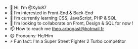 - 👋 Hi, I’m @Xylo87
- 👀 I’m interested in Front-End & Back-End
- 🌱 I’m currently learning CSS, JavaScript, PHP & SQL
- 💞️ I’m looking to collaborate on Front, Design & SQL for now !
- 📫 How to reach me theo.arbogast@hotmail.fr
- 😄 Pronouns: He/Him
- ⚡ Fun fact: I'm a Super Street Fighter 2 Turbo competitor

<!---
Xylo87/Xylo87 is a ✨ special ✨ repository because its `README.md` (this file) appears on your GitHub profile.
You can click the Preview link to take a look at your changes.
--->
